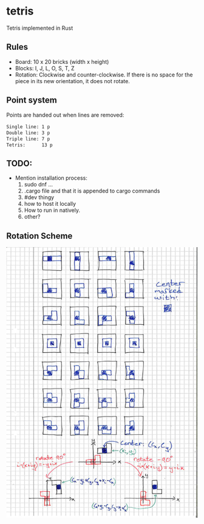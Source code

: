 # tetris
Tetris implemented in Rust

## Rules
* Board: 10 x 20 bricks (width x height)
* Blocks: I, J, L, O, S, T, Z
* Rotation: Clockwise and counter-clockwise.
  If there is no space for the piece in its new orientation, it does not rotate.

## Point system
Points are handed out when lines are removed:

```
Single line: 1 p
Double line: 3 p
Triple line: 7 p
Tetris:      13 p
```

## TODO:
* Mention installation process:
    1. sudo dnf ...
    2. .cargo file and that it is appended to cargo commands
    3. #dev thingy
    4. how to host it locally
    5. How to run in natively.
    6. other?


## Rotation Scheme

![alt text](rotation_scheme.png "Tetris rotations")
